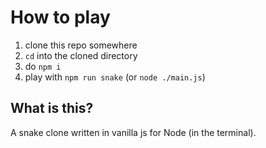 # How to play

1. clone this repo somewhere
2. `cd` into the cloned directory
3. do `npm i`
4. play with `npm run snake` (or `node ./main.js`)

## What is this?

A snake clone written in vanilla js for Node (in the terminal).